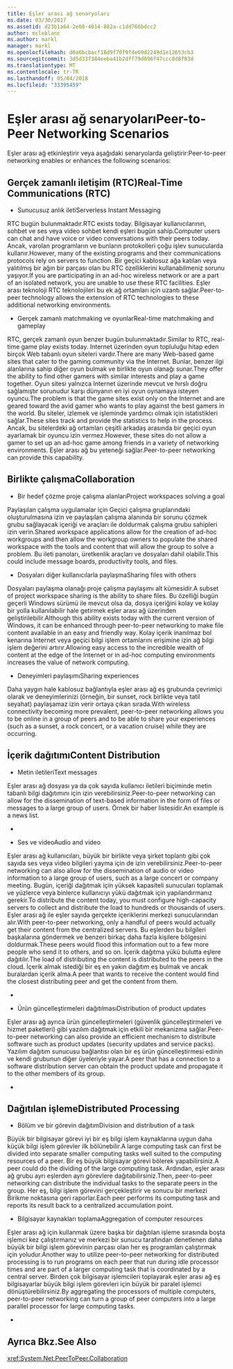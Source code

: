 ```yaml
---
title: Eşler arası ağ senaryoları
ms.date: 03/30/2017
ms.assetid: d23b1a64-2e08-4014-882a-c1dd766bdcc2
author: mcleblanc
ms.author: markl
manager: markl
ms.openlocfilehash: d0a6bcbacf18d9f70f9fde69d2249d1e12653cb3
ms.sourcegitcommit: 3d5d33f384eeba41b2dff79d096f47ccc8d8f03d
ms.translationtype: MT
ms.contentlocale: tr-TR
ms.lasthandoff: 05/04/2018
ms.locfileid: "33395459"
---
```

# <a name="peer-to-peer-networking-scenarios"></a><span data-ttu-id="4b276-102">Eşler arası ağ senaryoları</span><span class="sxs-lookup"><span data-stu-id="4b276-102">Peer-to-Peer Networking Scenarios</span></span>
<span data-ttu-id="4b276-103">Eşler arası ağ etkinleştirir veya aşağıdaki senaryolarda geliştirir:</span><span class="sxs-lookup"><span data-stu-id="4b276-103">Peer-to-peer networking enables or enhances the following scenarios:</span></span>  
  
## <a name="real-time-communications-rtc"></a><span data-ttu-id="4b276-104">Gerçek zamanlı iletişim (RTC)</span><span class="sxs-lookup"><span data-stu-id="4b276-104">Real-Time Communications (RTC)</span></span>  
  
-   <span data-ttu-id="4b276-105">Sunucusuz anlık ileti</span><span class="sxs-lookup"><span data-stu-id="4b276-105">Serverless Instant Messaging</span></span>  
  
 <span data-ttu-id="4b276-106">RTC bugün bulunmaktadır.</span><span class="sxs-lookup"><span data-stu-id="4b276-106">RTC exists today.</span></span> <span data-ttu-id="4b276-107">Bilgisayar kullanıcılarının, sohbet ve ses veya video sohbet kendi eşleri bugün sahip.</span><span class="sxs-lookup"><span data-stu-id="4b276-107">Computer users can chat and have voice or video conversations with their peers today.</span></span> <span data-ttu-id="4b276-108">Ancak, varolan programların ve bunların protokolleri çoğu işlev sunucularda kullanır.</span><span class="sxs-lookup"><span data-stu-id="4b276-108">However, many of the existing programs and their communications protocols rely on servers to function.</span></span> <span data-ttu-id="4b276-109">Bir geçici kablosuz ağa katılan veya yalıtılmış bir ağın bir parçası olan bu RTC özelliklerini kullanabilmeniz sorunu yaşıyor.</span><span class="sxs-lookup"><span data-stu-id="4b276-109">If you are participating in an ad-hoc wireless network or are a part of an isolated network, you are unable to use these RTC facilities.</span></span> <span data-ttu-id="4b276-110">Eşler arası teknoloji RTC teknolojileri bu ek ağ ortamları için uzantı sağlar.</span><span class="sxs-lookup"><span data-stu-id="4b276-110">Peer-to-peer technology allows the extension of RTC technologies to these additional networking environments.</span></span>  
  
-   <span data-ttu-id="4b276-111">Gerçek zamanlı matchmaking ve oyunlar</span><span class="sxs-lookup"><span data-stu-id="4b276-111">Real-time matchmaking and gameplay</span></span>  
  
 <span data-ttu-id="4b276-112">RTC, gerçek zamanlı oyun benzer bugün bulunmaktadır.</span><span class="sxs-lookup"><span data-stu-id="4b276-112">Similar to RTC, real-time game play exists today.</span></span> <span data-ttu-id="4b276-113">Internet üzerinden oyun topluluğu hitap eden birçok Web tabanlı oyun siteleri vardır.</span><span class="sxs-lookup"><span data-stu-id="4b276-113">There are many Web-based game sites that cater to the gaming community via the Internet.</span></span> <span data-ttu-id="4b276-114">Bunlar, benzer ilgi alanlarına sahip diğer oyun bulmak ve birlikte oyun olanağı sunar.</span><span class="sxs-lookup"><span data-stu-id="4b276-114">They offer the ability to find other gamers with similar interests and play a game together.</span></span> <span data-ttu-id="4b276-115">Oyun sitesi yalnızca Internet üzerinde mevcut ve hırslı doğru sağlamıştır sorunudur karşı dünyanın en iyi oyun oynamaya isteyen oyuncu.</span><span class="sxs-lookup"><span data-stu-id="4b276-115">The problem is that the game sites exist only on the Internet and are geared toward the avid gamer who wants to play against the best gamers in the world.</span></span> <span data-ttu-id="4b276-116">Bu siteler, izlemek ve işleminde yardımcı olmak için istatistikleri sağlar.</span><span class="sxs-lookup"><span data-stu-id="4b276-116">These sites track and provide the statistics to help in the process.</span></span> <span data-ttu-id="4b276-117">Ancak, bu sitelerdeki ağ ortamları çeşitli arkadaş arasında bir geçici oyun ayarlamak bir oyuncu izin vermez.</span><span class="sxs-lookup"><span data-stu-id="4b276-117">However, these sites do not allow a gamer to set up an ad-hoc game among friends in a variety of networking environments.</span></span> <span data-ttu-id="4b276-118">Eşler arası ağ bu yeteneği sağlar.</span><span class="sxs-lookup"><span data-stu-id="4b276-118">Peer-to-peer networking can provide this capability.</span></span>  
  
## <a name="collaboration"></a><span data-ttu-id="4b276-119">Birlikte çalışma</span><span class="sxs-lookup"><span data-stu-id="4b276-119">Collaboration</span></span>  
  
-   <span data-ttu-id="4b276-120">Bir hedef çözme proje çalışma alanları</span><span class="sxs-lookup"><span data-stu-id="4b276-120">Project workspaces solving a goal</span></span>  
  
 <span data-ttu-id="4b276-121">Paylaşılan çalışma uygulamalar için Geçici çalışma gruplarındaki oluşturulmasına izin ve paylaşılan çalışma alanında bir sorunu çözmek grubu sağlayacak içeriği ve araçları ile doldurmak çalışma grubu sahipleri izin verin.</span><span class="sxs-lookup"><span data-stu-id="4b276-121">Shared workspace applications allow for the creation of ad-hoc workgroups and then allow the workgroup owners to populate the shared workspace with the tools and content that will allow the group to solve a problem.</span></span> <span data-ttu-id="4b276-122">Bu ileti panoları, üretkenlik araçları ve dosyaları dahil olabilir.</span><span class="sxs-lookup"><span data-stu-id="4b276-122">This could include message boards, productivity tools, and files.</span></span>  
  
-   <span data-ttu-id="4b276-123">Dosyaları diğer kullanıcılarla paylaşma</span><span class="sxs-lookup"><span data-stu-id="4b276-123">Sharing files with others</span></span>  
  
 <span data-ttu-id="4b276-124">Dosyaları paylaşma olanağı proje çalışma paylaşımı alt kümesidir.</span><span class="sxs-lookup"><span data-stu-id="4b276-124">A subset of project workspace sharing is the ability to share files.</span></span> <span data-ttu-id="4b276-125">Bu özelliği bugün geçerli Windows sürümü ile mevcut olsa da, dosya içeriğini kolay ve kolay bir yolla kullanılabilir hale getirmek eşler arası ağ üzerinden geliştirilebilir.</span><span class="sxs-lookup"><span data-stu-id="4b276-125">Although this ability exists today with the current version of Windows, it can be enhanced through peer-to-peer networking to make file content available in an easy and friendly way.</span></span> <span data-ttu-id="4b276-126">Kolay içerik inanılmaz bol kenarına Internet veya geçici bilgi işlem ortamlarını erişimine izin ağ bilgi işlem değerini artırır.</span><span class="sxs-lookup"><span data-stu-id="4b276-126">Allowing easy access to the incredible wealth of content at the edge of the Internet or in ad-hoc computing environments increases the value of network computing.</span></span>  
  
-   <span data-ttu-id="4b276-127">Deneyimleri paylaşımı</span><span class="sxs-lookup"><span data-stu-id="4b276-127">Sharing experiences</span></span>  
  
 <span data-ttu-id="4b276-128">Daha yaygın hale kablosuz bağlantıyla eşler arası ağ eş grubunda çevrimiçi olarak ve deneyimlerinizi (örneğin, bir sunset, rock birlikte veya tatil seyahat) paylaşamaz izin verir ortaya çıkan sırada.</span><span class="sxs-lookup"><span data-stu-id="4b276-128">With wireless connectivity becoming more prevalent, peer-to-peer networking allows you to be online in a group of peers and to be able to share your experiences (such as a sunset, a rock concert, or a vacation cruise) while they are occurring.</span></span>  
  
## <a name="content-distribution"></a><span data-ttu-id="4b276-129">İçerik dağıtımı</span><span class="sxs-lookup"><span data-stu-id="4b276-129">Content Distribution</span></span>  
  
-   <span data-ttu-id="4b276-130">Metin iletileri</span><span class="sxs-lookup"><span data-stu-id="4b276-130">Text messages</span></span>  
  
 <span data-ttu-id="4b276-131">Eşler arası ağ dosyası ya da çok sayıda kullanıcı iletileri biçiminde metin tabanlı bilgi dağıtımını için izin verebilirsiniz.</span><span class="sxs-lookup"><span data-stu-id="4b276-131">Peer-to-peer networking can allow for the dissemination of text-based information in the form of files or messages to a large group of users.</span></span> <span data-ttu-id="4b276-132">Örnek bir haber listesidir.</span><span class="sxs-lookup"><span data-stu-id="4b276-132">An example is a news list.</span></span>  
  
-  
  
-   <span data-ttu-id="4b276-133">Ses ve video</span><span class="sxs-lookup"><span data-stu-id="4b276-133">Audio and video</span></span>  
  
 <span data-ttu-id="4b276-134">Eşler arası ağ kullanıcıları, büyük bir birlikte veya şirket toplantı gibi çok sayıda ses veya video bilgileri yayma için de izin verebilirsiniz.</span><span class="sxs-lookup"><span data-stu-id="4b276-134">Peer-to-peer networking can also allow for the dissemination of audio or video information to a large group of users, such as a large concert or company meeting.</span></span> <span data-ttu-id="4b276-135">Bugün, içeriği dağıtmak için yüksek kapasiteli sunucuları toplamak ve yüzlerce veya binlerce kullanıcıyı yükü dağıtmak için yapılandırmanız gerekir.</span><span class="sxs-lookup"><span data-stu-id="4b276-135">To distribute the content today, you must configure high-capacity servers to collect and distribute the load to hundreds or thousands of users.</span></span> <span data-ttu-id="4b276-136">Eşler arası ağ ile eşler sayıda gerçekte içeriklerini merkezi sunucularından alır.</span><span class="sxs-lookup"><span data-stu-id="4b276-136">With peer-to-peer networking, only a handful of peers would actually get their content from the centralized servers.</span></span> <span data-ttu-id="4b276-137">Bu eşlerden bu bilgileri başkalarına göndermek ve benzeri birkaç daha fazla kişilere bölgesini doldurmak.</span><span class="sxs-lookup"><span data-stu-id="4b276-137">These peers would flood this information out to a few more people who send it to others, and so on.</span></span> <span data-ttu-id="4b276-138">İçerik dağıtma yükü bulutta eşlere dağıtılır.</span><span class="sxs-lookup"><span data-stu-id="4b276-138">The load of distributing the content is distributed to the peers in the cloud.</span></span> <span data-ttu-id="4b276-139">İçerik almak istediği bir eş en yakın dağıtım eş bulmak ve ancak buralardan içerik alma.</span><span class="sxs-lookup"><span data-stu-id="4b276-139">A peer that wants to receive the content would find the closest distributing peer and get the content from them.</span></span>  
  
-  
  
-   <span data-ttu-id="4b276-140">Ürün güncelleştirmeleri dağıtılması</span><span class="sxs-lookup"><span data-stu-id="4b276-140">Distribution of product updates</span></span>  
  
 <span data-ttu-id="4b276-141">Eşler arası ağ ayrıca ürün güncelleştirmeleri (güvenlik güncelleştirmeleri ve hizmet paketleri) gibi yazılım dağıtmak için etkili bir mekanizma sağlar.</span><span class="sxs-lookup"><span data-stu-id="4b276-141">Peer-to-peer networking can also provide an efficient mechanism to distribute software such as product updates (security updates and service packs).</span></span> <span data-ttu-id="4b276-142">Yazılım dağıtım sunucusu bağlantısı olan bir eş ürün güncelleştirmesi edinin ve kendi grubunun diğer üyeleriyle yayar.</span><span class="sxs-lookup"><span data-stu-id="4b276-142">A peer that has a connection to a software distribution server can obtain the product update and propagate it to the other members of its group.</span></span>  
  
-  
  
## <a name="distributed-processing"></a><span data-ttu-id="4b276-143">Dağıtılan işleme</span><span class="sxs-lookup"><span data-stu-id="4b276-143">Distributed Processing</span></span>  
  
-   <span data-ttu-id="4b276-144">Bölüm ve bir görevin dağıtım</span><span class="sxs-lookup"><span data-stu-id="4b276-144">Division and distribution of a task</span></span>  
  
 <span data-ttu-id="4b276-145">Büyük bir bilgisayar görevi iyi bir eş bilgi işlem kaynaklarına uygun daha küçük bilgi işlem görevler ilk bölünebilir.</span><span class="sxs-lookup"><span data-stu-id="4b276-145">A large computing task can first be divided into separate smaller computing tasks well suited to the computing resources of a peer.</span></span> <span data-ttu-id="4b276-146">Bir eş büyük bilgisayar görevi bölerek yapabilirsiniz.</span><span class="sxs-lookup"><span data-stu-id="4b276-146">A peer could do the dividing of the large computing task.</span></span> <span data-ttu-id="4b276-147">Ardından, eşler arası ağ grubu ayrı eşlerden ayrı görevlere dağıtabilirsiniz.</span><span class="sxs-lookup"><span data-stu-id="4b276-147">Then, peer-to-peer networking can distribute the individual tasks to the separate peers in the group.</span></span> <span data-ttu-id="4b276-148">Her eş, bilgi işlem görevini gerçekleştirir ve sonucu bir merkezi Birikme noktasına geri raporlar.</span><span class="sxs-lookup"><span data-stu-id="4b276-148">Each peer performs its computing task and reports its result back to a centralized accumulation point.</span></span>  
  
-   <span data-ttu-id="4b276-149">Bilgisayar kaynakları toplama</span><span class="sxs-lookup"><span data-stu-id="4b276-149">Aggregation of computer resources</span></span>  
  
 <span data-ttu-id="4b276-150">Eşler arası ağ için kullanmak üzere başka bir dağıtılan işleme sırasında boşta işlemci kez çalıştırmanız ve merkezi bir sunucu tarafından denetlenen daha büyük bir bilgi işlem görevinin parçası olan her eş programları çalıştırmak için yoludur.</span><span class="sxs-lookup"><span data-stu-id="4b276-150">Another way to utilize peer-to-peer networking for distributed processing is to run programs on each peer that run during idle processor times and are part of a larger computing task that is coordinated by a central server.</span></span> <span data-ttu-id="4b276-151">Birden çok bilgisayar işlemcileri toplayarak eşler arası ağ eş bilgisayarlar büyük bilgi işlem görevleri için büyük bir paralel işlemci dönüştürebilirsiniz.</span><span class="sxs-lookup"><span data-stu-id="4b276-151">By aggregating the processors of multiple computers, peer-to-peer networking can turn a group of peer computers into a large parallel processor for large computing tasks.</span></span>  
  
-  
  
## <a name="see-also"></a><span data-ttu-id="4b276-152">Ayrıca Bkz.</span><span class="sxs-lookup"><span data-stu-id="4b276-152">See Also</span></span>  
 <xref:System.Net.PeerToPeer.Collaboration>
